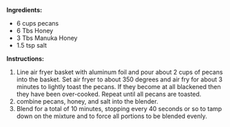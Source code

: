 **Ingredients:**

 - 6 cups pecans
 - 6 Tbs Honey
 - 3 Tbs Manuka Honey
 - 1.5 tsp salt

**Instructions:**
1. Line air fryer basket with aluminum foil and pour about 2 cups of pecans into the basket.
   Set air fryer to about 350 degrees and air fry for about 3 minutes to lightly toast the pecans.
   If they become at all blackened then they have been over-cooked.  Repeat until all pecans are toasted.
1. combine pecans, honey, and salt into the blender.
1. Blend for a total of 10 minutes, stopping every 40 seconds or so to tamp down on the mixture and to force
   all portions to be blended evenly.
